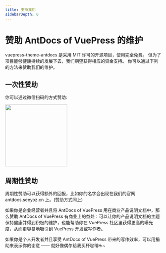 ```yaml
---
title: 支持我们
sidebarDepth: 0
---
```


# 赞助 AntDocs of VuePress 的维护
vuepress-theme-antdocs 是采用 MIT 许可的开源项目，使用完全免费。 但为了项目能够健康持续的发展下去，我们期望获得相应的资金支持。 你可以通过下列的方法来赞助我们的维护。

## 一次性赞助

你可以通过微信扫码的方式赞助:

<p><img src="https://cdn.nlark.com/yuque/0/2020/png/335122/1577963041407-assets/web-upload/f1ad6c5d-ab9d-4aec-b3c3-9098c0fa561e.png" height="200"/></p>

## 周期性赞助

周期性赞助可以获得额外的回报，比如你的名字会出现在我们的官网 antdocs.seeyoz.cn 上。(赞助方式同上)  


如果你是企业经营者并且将 AntDocs of VuePress 用在商业产品说明文档中，那么赞助 AntDocs of VuePress 有商业上的益处：可以让你的产品说明文档的主题保持健康并得到积极的维护，也能帮助你在 VuePress 社区里获得更高的曝光度，从而更容易地吸引到 VuePress 开发或写作者。

如果你是个人开发者并且享受 AntDocs of VuePress 带来的写作效率，可以用捐助来表示你的谢意 —— 就好像偶尔给我买杯咖啡☕~